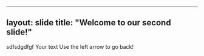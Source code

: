
---
layout: slide
title: "Welcome to our second slide!"
---
sdfsdgdfgf
Your text
Use the left arrow to go back!

